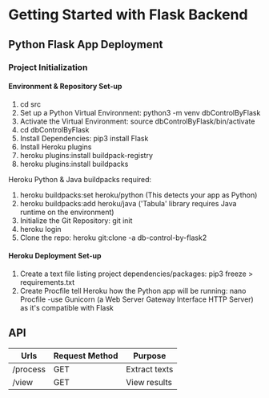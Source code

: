 # Getting Started with Flask Backend

## Python Flask App Deployment
### Project Initialization
#### Environment & Repository Set-up
1. cd src
2. Set up a Python Virtual Environment: python3 -m venv dbControlByFlask
3. Activate the Virtual Environment: source dbControlByFlask/bin/activate
4. cd dbControlByFlask
5. Install Dependencies: pip3 install Flask
6. Install Heroku plugins
7. heroku plugins:install buildpack-registry
8. heroku plugins:install buildpacks

Heroku Python & Java buildpacks required: 
1. heroku buildpacks:set heroku/python (This detects your app as Python)
2. heroku buildpacks:add heroku/java ('Tabula' library requires Java runtime on the environment)
3. Initialize the Git Repository: git init
4. heroku login
5. Clone the repo: heroku git:clone -a db-control-by-flask2

#### Heroku Deployment Set-up
1. Create a text file listing project dependencies/packages: pip3 freeze > requirements.txt
2. Create Procfile tell Heroku how the Python app will be running: nano Procfile  -use Gunicorn (a Web Server Gateway Interface HTTP Server) as it's compatible with Flask



## API
| Urls                                   | Request Method | Purpose                        |
| -------------------------------------- | -------------- | ------------------------------ |
| /process                               | GET            | Extract texts                  |
| /view                                  | GET            | View results                   |
